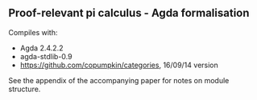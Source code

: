 Proof-relevant pi calculus - Agda formalisation
---

Compiles with:

* Agda 2.4.2.2
* agda-stdlib-0.9
* https://github.com/copumpkin/categories, 16/09/14 version

See the appendix of the accompanying paper for notes on module
structure.

